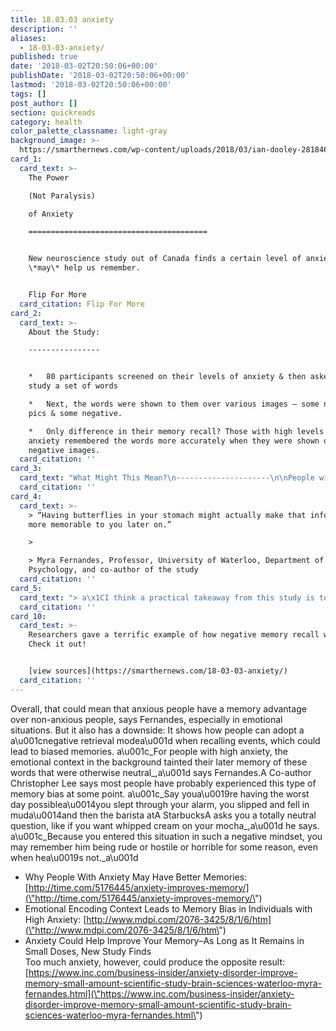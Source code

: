 ```yaml
---
title: 18.03.03 anxiety
description: ''
aliases:
  - 18-03-03-anxiety/
published: true
date: '2018-03-02T20:50:06+00:00'
publishDate: '2018-03-02T20:50:06+00:00'
lastmod: '2018-03-02T20:50:06+00:00'
tags: []
post_author: []
section: quickreads
category: health
color_palette_classname: light-gray
background_image: >-
  https://smarthernews.com/wp-content/uploads/2018/03/ian-dooley-281846-unsplash-360x360.jpg
card_1:
  card_text: >-
    The Power  

    (Not Paralysis)  

    of Anxiety

    ========================================


    New neuroscience study out of Canada finds a certain level of anxiety
    \*may\* help us remember.


    Flip For More
  card_citation: Flip For More
card_2:
  card_text: >-
    About the Study:

    ----------------


    *   80 participants screened on their levels of anxiety & then asked to
    study a set of words

    *   Next, the words were shown to them over various images – some neutral
    pics & some negative.

    *   Only difference in their memory recall? Those with high levels of
    anxiety remembered the words more accurately when they were shown over the
    negative images.
  card_citation: ''
card_3:
  card_text: "What Might This Mean?\n---------------------\n\nPeople with some anxiety may remember an event or moment more vividly, but with a tainted negative light that may be unwarranted.\n\nReaffirmed anxiety a\x1C**sweet spot**a\x1D: some anxiety helps us rememberA a\x14 too much might make our memory recall less accurate."
  card_citation: ''
card_4:
  card_text: >-
    > “Having butterflies in your stomach might actually make that information
    more memorable to you later on.”

    > 

    > Myra Fernandes, Professor, University of Waterloo, Department of
    Psychology, and co-author of the study
  card_citation: ''
card_5:
  card_text: "> a\x1CI think a practical takeaway from this study is to be aware of the biases youa\x19re bringing to the table and know that they might affect how youa\x19re seeing everything and remembering it later.a\x1D\n> \n> Christopher Lee, Professor, University of Waterloo, Department of Psychology, and co-author of the study"
  card_citation: ''
card_10:
  card_text: >-
    Researchers gave a terrific example of how negative memory recall works -
    Check it out!


    [view sources](https://smarthernews.com/18-03-03-anxiety/)
  card_citation: ''
---
```

Overall, that could mean that anxious people have a memory advantage over non-anxious people, says Fernandes, especially in emotional situations. But it also has a downside: It shows how people can adopt a a\\u001cnegative retrieval modea\\u001d when recalling events, which could lead to biased memories. a\\u001c_For people with high anxiety, the emotional context in the background tainted their later memory of these words that were otherwise neutral_,a\\u001d says Fernandes.A Co-author Christopher Lee says most people have probably experienced this type of memory bias at some point. a\\u001c_Say youa\\u0019re having the worst day possiblea\\u0014you slept through your alarm, you slipped and fell in muda\\u0014and then the barista atA StarbucksA asks you a totally neutral question, like if you want whipped cream on your mocha_,a\\u001d he says. a\\u001c_Because you entered this situation in such a negative mindset, you may remember him being rude or hostile or horrible for some reason, even when hea\\u0019s not._a\\u001d

*   Why People With Anxiety May Have Better Memories: [http://time.com/5176445/anxiety-improves-memory/](\"http://time.com/5176445/anxiety-improves-memory/\")
*   Emotional Encoding Context Leads to Memory Bias in Individuals with High Anxiety: [http://www.mdpi.com/2076-3425/8/1/6/htm](\"http://www.mdpi.com/2076-3425/8/1/6/htm\")
*   Anxiety Could Help Improve Your Memory–As Long as It Remains in Small Doses, New Study Finds  
    Too much anxiety, however, could produce the opposite result: [https://www.inc.com/business-insider/anxiety-disorder-improve-memory-small-amount-scientific-study-brain-sciences-waterloo-myra-fernandes.html](\"https://www.inc.com/business-insider/anxiety-disorder-improve-memory-small-amount-scientific-study-brain-sciences-waterloo-myra-fernandes.html\")